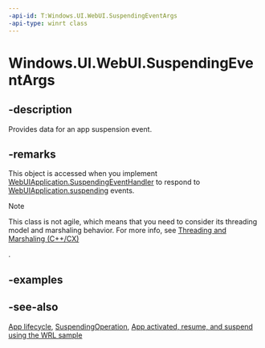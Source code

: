 ```yaml
---
-api-id: T:Windows.UI.WebUI.SuspendingEventArgs
-api-type: winrt class
---
```


<!-- Class syntax.
public class SuspendingEventArgs : Windows.ApplicationModel.ISuspendingEventArgs
-->

# Windows.UI.WebUI.SuspendingEventArgs

## -description
Provides data for an app suspension event.

## -remarks
This object is accessed when you implement [WebUIApplication.SuspendingEventHandler](suspendingeventhandler.md) to respond to [WebUIApplication.suspending](webuiapplication_suspending.md) events.


<!-- confirmed -->
> [!NOTE]
> This class is not agile, which means that you need to consider its threading model and marshaling behavior. For more info, see [Threading and Marshaling (C++/CX)](http://msdn.microsoft.com/en-us/library/windows/apps/hh771042.aspx)
<!--[jjacks - removed this link (https://go.microsoft.com/fwlink/p/?linkid=258277 404->http://msdn.microsoft.com/library/windows/apps/jj157115.aspx) because it doesn't work] and Using Windows Runtime objects in a multithreaded environment (.NET)-->
.

## -examples

## -see-also
[App lifecycle](https://docs.microsoft.com/windows/uwp/launch-resume/app-lifecycle), [SuspendingOperation](suspendingoperation.md), [App activated, resume, and suspend using the WRL sample](https://github.com/microsoftarchive/msdn-code-gallery-microsoft/tree/master/Official%20Windows%20Platform%20Sample/Windows%208%20app%20samples/%5BJavaScript%5D-Windows%208%20app%20samples/JavaScript/Windows%208%20app%20samples/App%20activated%2C%20resume%2C%20and%20suspend%20using%20the%20WRL%20%20sample%20(Windows%208)/JavaScript)
